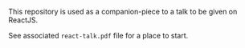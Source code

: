 This repository is used as a companion-piece to a talk to be given on ReactJS.

See associated `react-talk.pdf` file for a place to start.
